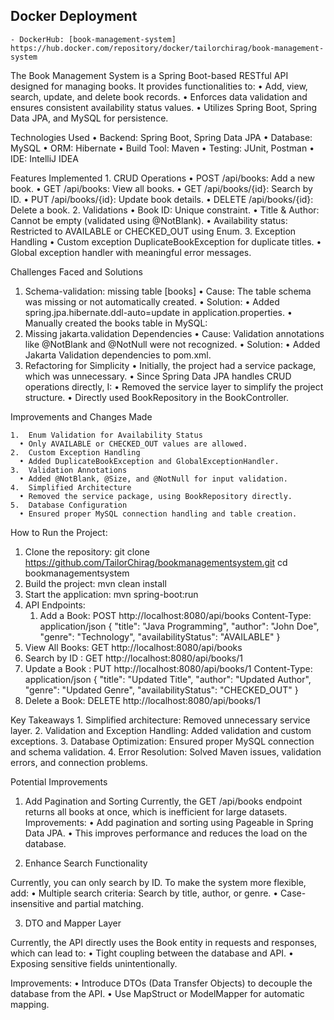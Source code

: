 ##  Docker Deployment
	- DockerHub: [book-management-system] https://hub.docker.com/repository/docker/tailorchirag/book-management-system
 	

The Book Management System is a Spring Boot-based RESTful API designed for managing books. It provides functionalities to:
	•	Add, view, search, update, and delete book records.
	•	Enforces data validation and ensures consistent availability status values.
	•	Utilizes Spring Boot, Spring Data JPA, and MySQL for persistence.
 
 Technologies Used
	•	Backend: Spring Boot, Spring Data JPA
	•	Database: MySQL
	•	ORM: Hibernate
	•	Build Tool: Maven
	•	Testing: JUnit, Postman
	•	IDE: IntelliJ IDEA
 
 Features Implemented
	1.	CRUD Operations
	•	POST /api/books: Add a new book.
	•	GET /api/books: View all books.
	•	GET /api/books/{id}: Search by ID.
	•	PUT /api/books/{id}: Update book details.
	•	DELETE /api/books/{id}: Delete a book.
	2.	Validations
	•	Book ID: Unique constraint.
	•	Title & Author: Cannot be empty (validated using @NotBlank).
	•	Availability status: Restricted to AVAILABLE or CHECKED_OUT using Enum.
	3.	Exception Handling
	•	Custom exception DuplicateBookException for duplicate titles.
	•	Global exception handler with meaningful error messages.

 Challenges Faced and Solutions
  
  1. Schema-validation: missing table [books]
	  •	Cause: The table schema was missing or not automatically created.
	  •	Solution:
	  •	Added spring.jpa.hibernate.ddl-auto=update in application.properties.
	  •	Manually created the books table in MySQL:
  2. Missing jakarta.validation Dependencies
	  •	Cause: Validation annotations like @NotBlank and @NotNull were not recognized.
	  •	Solution:
	  •	Added Jakarta Validation dependencies to pom.xml.
  3. Refactoring for Simplicity
	  •	Initially, the project had a service package, which was unnecessary.
	  •	Since Spring Data JPA handles CRUD operations directly, I:
	  •	Removed the service layer to simplify the project structure.
	  •	Directly used BookRepository in the BookController.

Improvements and Changes Made

	1.	Enum Validation for Availability Status
	  •	Only AVAILABLE or CHECKED_OUT values are allowed.
	2.	Custom Exception Handling
	  •	Added DuplicateBookException and GlobalExceptionHandler.
	3.	Validation Annotations
	  •	Added @NotBlank, @Size, and @NotNull for input validation.
	4.	Simplified Architecture
	  •	Removed the service package, using BookRepository directly.
	5.	Database Configuration
	  •	Ensured proper MySQL connection handling and table creation.

How to Run the Project:
  1. Clone the repository: git clone https://github.com/TailorChirag/bookmanagementsystem.git cd bookmanagementsystem
  2. Build the project: mvn clean install
  3. Start the application: mvn spring-boot:run
  4. API Endpoints:
	    1. Add a Book: POST http://localhost:8080/api/books
          Content-Type: application/json
{
  "title": "Java Programming",
  "author": "John Doe",
  "genre": "Technology",
  "availabilityStatus": "AVAILABLE"
}
  2. View All Books: GET http://localhost:8080/api/books
  3. Search by ID : GET http://localhost:8080/api/books/1
  4. Update a Book : PUT http://localhost:8080/api/books/1
      Content-Type: application/json
      {
        "title": "Updated Title",
        "author": "Updated Author",
        "genre": "Updated Genre",
        "availabilityStatus": "CHECKED_OUT"
      }
  5. Delete a Book: DELETE http://localhost:8080/api/books/1

Key Takeaways
	1.	Simplified architecture: Removed unnecessary service layer.
	2.	Validation and Exception Handling: Added validation and custom exceptions.
	3.	Database Optimization: Ensured proper MySQL connection and schema validation.
	4.	Error Resolution: Solved Maven issues, validation errors, and connection problems.

Potential Improvements
  1. Add Pagination and Sorting Currently, the GET /api/books endpoint returns all books at once, which is inefficient for large datasets.
      Improvements:
    	•	Add pagination and sorting using Pageable in Spring Data JPA.
    	•	This improves performance and reduces the load on the database.

  2. Enhance Search Functionality

   Currently, you can only search by ID.
    To make the system more flexible, add:
      •	Multiple search criteria: Search by title, author, or genre.
      •	Case-insensitive and partial matching.
      
3. DTO and Mapper Layer

Currently, the API directly uses the Book entity in requests and responses, which can lead to:
	•	Tight coupling between the database and API.
	•	Exposing sensitive fields unintentionally.

Improvements:
	•	Introduce DTOs (Data Transfer Objects) to decouple the database from the API.
	•	Use MapStruct or ModelMapper for automatic mapping.

